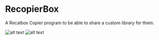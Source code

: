 # RecopierBox
A Recalbox Copier program to be able to share a custom library for them.

![alt text](https://images2.imagebam.com/e5/5e/06/352d971358966266.png)
![alt text](https://images2.imagebam.com/a0/8a/0b/a235ce1358966262.png)
